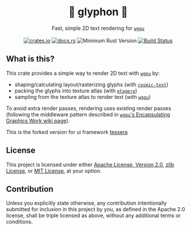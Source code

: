 <h1 align="center">
  🦅 glyphon 🦁
</h1>
<div align="center">
  Fast, simple 2D text rendering for <a href="https://github.com/gfx-rs/wgpu/"><code>wgpu</code></a>
</div>
<br />
<div align="center">
  <a href="https://crates.io/crates/glyphon"><img src="https://img.shields.io/crates/v/glyphon.svg?label=glyphon" alt="crates.io"></a>
  <a href="https://docs.rs/glyphon"><img src="https://docs.rs/glyphon/badge.svg" alt="docs.rs"></a>
  <img src="https://img.shields.io/badge/min%20rust-1.60-green.svg" alt="Minimum Rust Version">
  <a href="https://github.com/grovesNL/glyphon/actions"><img src="https://github.com/grovesNL/glyphon/workflows/CI/badge.svg?branch=main" alt="Build Status" /></a>
</div>

## What is this?

This crate provides a simple way to render 2D text with [`wgpu`](https://github.com/gfx-rs/wgpu/) by:

- shaping/calculating layout/rasterizing glyphs (with [`cosmic-text`](https://github.com/pop-os/cosmic-text/))
- packing the glyphs into texture atlas (with [`etagere`](https://github.com/nical/etagere/))
- sampling from the texture atlas to render text (with [`wgpu`](https://github.com/gfx-rs/wgpu/))

To avoid extra render passes, rendering uses existing render passes (following the middleware pattern described in [`wgpu`'s Encapsulating Graphics Work wiki page](https://github.com/gfx-rs/wgpu/wiki/Encapsulating-Graphics-Work)).

This is the forked version for ui framework [tessera](https://github.com/shadow3aaa/tessera)

## License

This project is licensed under either [Apache License, Version 2.0](LICENSE-APACHE), [zlib License](LICENSE-ZLIB), or [MIT License](LICENSE-MIT), at your option.

## Contribution

Unless you explicitly state otherwise, any contribution intentionally submitted for inclusion in this project by you, as defined in the Apache 2.0 license, shall be triple licensed as above, without any additional terms or conditions.
